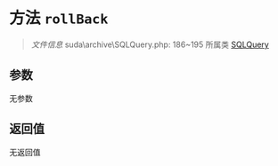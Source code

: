 # 方法 `rollBack`

> *文件信息* suda\archive\SQLQuery.php: 186~195
> 所属类 [SQLQuery](../SQLQuery.md)




## 参数


无参数


## 返回值

无返回值
